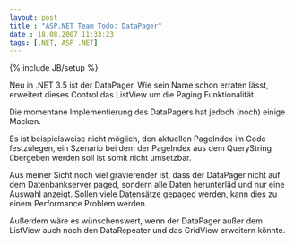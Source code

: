 ```yaml
---
layout: post
title : "ASP.NET Team Todo: DataPager"
date : 18.08.2007 11:33:23
tags: [.NET, ASP .NET]
---
```

{% include JB/setup %}

Neu in .NET 3.5 ist der DataPager. Wie sein Name schon erraten lässt, erweitert dieses Control das ListView um die Paging Funktionalität.

Die momentane Implementierung des DataPagers hat jedoch (noch) einige Macken.

Es ist beispielsweise nicht möglich, den aktuellen PageIndex im Code festzulegen, ein Szenario bei dem der PageIndex aus dem QueryString übergeben werden soll ist somit nicht umsetzbar.

Aus meiner Sicht noch viel gravierender ist, dass der DataPager nicht auf dem Datenbankserver paged, sondern alle Daten herunterläd und nur eine Auswahl anzeigt. Sollen viele Datensätze gepaged werden, kann dies zu einem Performance Problem werden.

Außerdem wäre es wünschenswert, wenn der DataPager außer dem ListView auch noch den DataRepeater und das GridView erweitern könnte.
